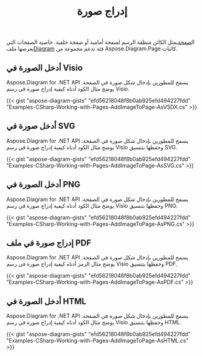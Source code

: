 ﻿---
title: إدراج صورة
type: docs
weight: 70
url: /ar/net/drawing/insert-image
description: يشرح هذا القسم كيفية إدراج صورة في صفحة visio مع Aspose.Diagram. الدعم باستخدام C# لإدراج الصورة وحفظها بتنسيق pdf و svg و html و image و xps وتنسيقات أخرى.
---
 ال[صفحة](http://www.aspose.com/api/net/diagram/aspose.diagram/page)يمثل الكائن منطقة الرسم لصفحة أمامية أو صفحة خلفية. خاصية الصفحات التي يعرضها ملف[Diagram](http://www.aspose.com/api/net/diagram/aspose.diagram/diagram) فئة تدعم مجموعة من Aspose.Diagram.Page كائنات.

## **أدخل الصورة في Visio**
Aspose.Diagram for .NET API يسمح للمطورين بإدخال شكل صورة في الصفحة. يوضح مثال الكود أدناه كيفية إدراج صورة في رسم Visio.

{{< gist "aspose-diagram-gists" "efd56218048f8b0ab925efd494227fdd" "Examples-CSharp-Working-with-Pages-AddImageToPage-AsVSDX.cs" >}}

## **أدخل صورة في SVG**
Aspose.Diagram for .NET API يسمح للمطورين بإدخال شكل صورة في الصفحة. يوضح مثال الكود أدناه كيفية إدراج صورة في رسم Visio وحفظها بتنسيق SVG.

{{< gist "aspose-diagram-gists" "efd56218048f8b0ab925efd494227fdd" "Examples-CSharp-Working-with-Pages-AddImageToPage-AsSVG.cs" >}}

## **أدخل الصورة في PNG**
Aspose.Diagram for .NET API يسمح للمطورين بإدخال شكل صورة في الصفحة. يوضح مثال الكود أدناه كيفية إدراج صورة في رسم Visio وحفظها بتنسيق PNG.

{{< gist "aspose-diagram-gists" "efd56218048f8b0ab925efd494227fdd" "Examples-CSharp-Working-with-Pages-AddImageToPage-AsPNG.cs" >}}

## **إدراج صورة في ملف PDF**
Aspose.Diagram for .NET API يسمح للمطورين بإدخال شكل صورة في الصفحة. يوضح مثال الرمز أدناه كيفية إدراج صورة في رسم Visio وحفظها بتنسيق PDF.

{{< gist "aspose-diagram-gists" "efd56218048f8b0ab925efd494227fdd" "Examples-CSharp-Working-with-Pages-AddImageToPage-AsPDF.cs" >}}

## **أدخل الصورة في HTML**
Aspose.Diagram for .NET API يسمح للمطورين بإدخال شكل صورة في الصفحة. يوضح مثال الكود أدناه كيفية إدراج صورة في رسم Visio وحفظها بتنسيق HTML.

{{< gist "aspose-diagram-gists" "efd56218048f8b0ab925efd494227fdd" "Examples-CSharp-Working-with-Pages-AddImageToPage-AsHTML.cs" >}}
